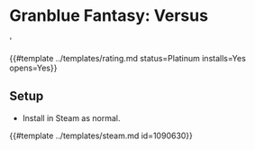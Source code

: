 # Granblue Fantasy: Versus
<!-- script:Aliases [
    "Granblue Fantasy Versus"
] -->'

{{#template ../templates/rating.md status=Platinum installs=Yes opens=Yes}}

## Setup

- Install in Steam as normal.

{{#template ../templates/steam.md id=1090630}}
